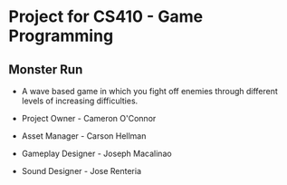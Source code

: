 # Project for CS410 - Game Programming

## Monster Run
- A wave based game in which you fight off enemies through different levels of increasing difficulties.

- Project Owner - Cameron O'Connor
- Asset Manager - Carson Hellman
- Gameplay Designer - Joseph Macalinao
- Sound Designer - Jose Renteria
